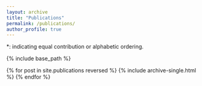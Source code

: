 ```yaml
---
layout: archive
title: "Publications"
permalink: /publications/
author_profile: true
---
```


\*: indicating equal contribution or alphabetic ordering.


{% include base_path %}

{% for post in site.publications reversed %}
  {% include archive-single.html %}
{% endfor %}
